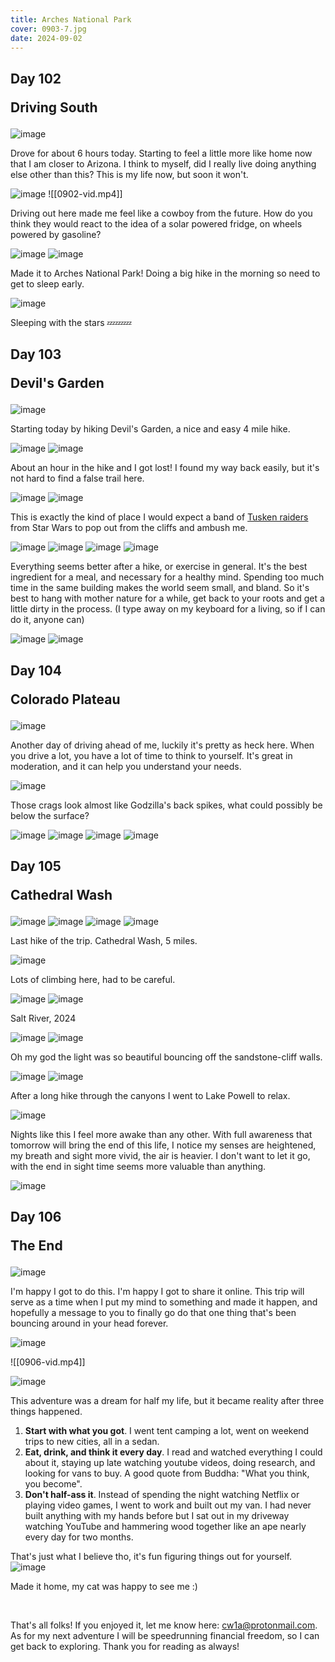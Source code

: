 ```yaml
---
title: Arches National Park
cover: 0903-7.jpg
date: 2024-09-02
---
```


## Day 102 <p class="inline text-gray-700 ">Driving South</p>

![image](0902-1.jpg)

Drove for about 6 hours today. Starting to feel a little more like home now that I am closer to Arizona. I think to myself, did I really live doing anything else other than this? This is my life now, but soon it won't.

![image](0902-2.jpg)
![[0902-vid.mp4]]

Driving out here made me feel like a cowboy from the future. How do you think they would react to the idea of a solar powered fridge, on wheels powered by gasoline?

![image](0902-3.jpg)
![image](0902-4.jpg)

Made it to Arches National Park! Doing a big hike in the morning so need to get to sleep early.

![image](0902-5.jpg)

Sleeping with the stars 💤💤💤

## Day 103 <p class="inline text-gray-700 ">Devil's Garden</p>

![image](0903-1.jpg)

Starting today by hiking Devil's Garden, a nice and easy 4 mile hike.

![image](0903-2.jpg)
![image](0903-3.jpg)

About an hour in the hike and I got lost! I found my way back easily, but it's not hard to find a false trail here.

![image](0903-4.jpg)
![image](0903-5.jpg)

This is exactly the kind of place I would expect a band of [Tusken raiders](https://www.starwars.com/databank/tusken-raiders) from Star Wars to pop out from the cliffs and ambush me.

![image](0903-6.jpg)
![image](0903-7.jpg)
![image](0903-8.jpg)
![image](0903-9.jpg)

Everything seems better after a hike, or exercise in general. It's the best ingredient for a meal, and necessary for a healthy mind. Spending too much time in the same building makes the world seem small, and bland. So it's best to hang with mother nature for a while, get back to your roots and get a little dirty in the process. (I type away on my keyboard for a living, so if I can do it, anyone can)

![image](0903-10.jpg)
![image](0903-11.jpg)

## Day 104 <p class="inline text-gray-700 ">Colorado Plateau</p>

![image](0904-1.jpg)

Another day of driving ahead of me, luckily it's pretty as heck here. When you drive a lot, you have a lot of time to think to yourself. It's great in moderation, and it can help you understand your needs.

![image](0904-2.jpg)

Those crags look almost like Godzilla's back spikes, what could possibly be below the surface?

![image](0904-3.jpg)
![image](0904-4.jpg)
![image](0904-5.jpg)
![image](0904-6.jpg)

## Day 105 <p class="inline text-gray-700 ">Cathedral Wash</p>

![image](0905-1.jpg)
![image](0905-2.jpg)
![image](0905-4.jpg)
![image](0905-3.jpg)

Last hike of the trip. Cathedral Wash, 5 miles.

![image](0905-5.jpg)

Lots of climbing here, had to be careful.

![image](0905-6.jpg)
![image](0905-7.jpg)

<p class="text-center">Salt River, 2024</p>

![image](0905-8.jpg)
![image](0905-9.jpg)

Oh my god the light was so beautiful bouncing off the sandstone-cliff walls.

![image](0905-10.jpg)
![image](0905-11.jpg)

After a long hike through the canyons I went to Lake Powell to relax.

![image](0905-12.jpg)

Nights like this I feel more awake than any other. With full awareness that tomorrow will bring the end of this life, I notice my senses are heightened, my breath and sight more vivid, the air is heavier. I don't want to let it go, with the end in sight time seems more valuable than anything.

![image](0905-14.jpg)

## Day 106 <p class="inline text-gray-700 ">The End</p>

![image](0905-13.jpg)

I'm happy I got to do this. I'm happy I got to share it online. This trip will serve as a time when I put my mind to something and made it happen, and hopefully a message to you to finally go do that one thing that's been bouncing around in your head forever.

![image](0906-2.jpg)

![[0906-vid.mp4]]

![image](0906-1.jpg)

This adventure was a dream for half my life, but it became reality after three things happened.

1. **Start with what you got**. I went tent camping a lot, went on weekend trips to new cities, all in a sedan.
2. **Eat, drink, and think it every day**. I read and watched everything I could about it, staying up late watching youtube videos, doing research, and looking for vans to buy. A good quote from Buddha: "What you think, you become".
3. **Don't half-ass it**. Instead of spending the night watching Netflix or playing video games, I went to work and built out my van. I had never built anything with my hands before but I sat out in my driveway watching YouTube and hammering wood together like an ape nearly every day for two months.

That's just what I believe tho, it's fun figuring things out for yourself.
![image](0905-end.jpg)

Made it home, my cat was happy to see me :)

<br>

That's all folks! If you enjoyed it, let me know here: <a href="mailto:cw1a@protonmail.com">cw1a@protonmail.com</a>. As for my next adventure I will be speedrunning financial freedom, so I can get back to exploring. Thank you for reading as always!
